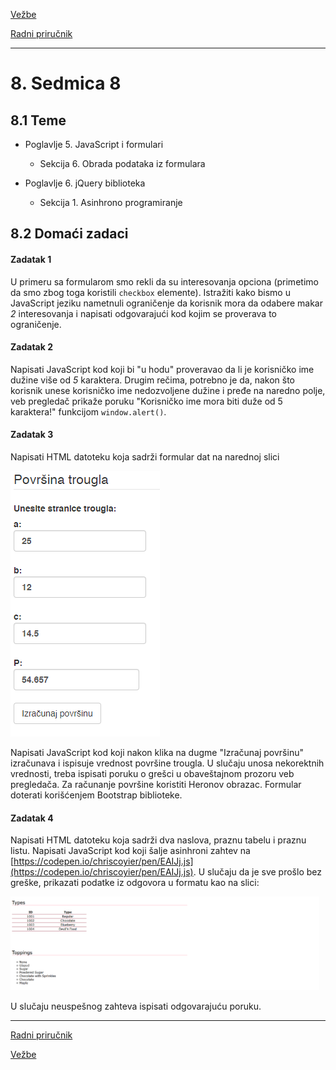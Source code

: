 [Vežbe](../../../README.md)

[Radni priručnik](../../README.md)

-----

# 8. Sedmica 8

## 8.1 Teme

- Poglavlje 5. JavaScript i formulari

   - Sekcija 6. Obrada podataka iz formulara

- Poglavlje 6. jQuery biblioteka

   - Sekcija 1. Asinhrono programiranje 

## 8.2 Domaći zadaci

#### Zadatak 1

U primeru sa formularom smo rekli da su interesovanja opciona (primetimo da smo zbog toga koristili `checkbox` elemente). Istražiti kako bismo u JavaScript jeziku nametnuli ograničenje da korisnik mora da odabere makar *2* interesovanja i napisati odgovarajući kod kojim se proverava to ograničenje.


#### Zadatak 2
Napisati JavaScript kod koji bi "u hodu" proveravao da li je korisničko ime dužine više od *5* karaktera. Drugim rečima, potrebno je da, nakon što korisnik unese korisničko ime nedozvoljene dužine i pređe na naredno polje, veb pregledač prikaže poruku "Korisničko ime mora biti duže od 5 karaktera!" funkcijom `window.alert()`. 

#### Zadatak 3
Napisati HTML datoteku koja sadrži formular dat na narednoj slici 

<div style="max-width: 98%;">
<img style="max-width: 100%;" src="./Slike/zadatak3.png" alt="">
</div>

Napisati JavaScript kod koji nakon klika na dugme "Izračunaj površinu" izračunava i ispisuje vrednost površine trougla. U slučaju unosa nekorektnih vrednosti, treba ispisati poruku o grešci u obaveštajnom prozoru veb pregledača. Za računanje površine koristiti Heronov obrazac. Formular doterati korišćenjem Bootstrap biblioteke. 

#### Zadatak 4
Napisati HTML datoteku koja sadrži dva naslova, praznu tabelu i praznu listu. Napisati JavaScript kod koji šalje asinhroni zahtev na [https://codepen.io/chriscoyier/pen/EAIJj.js](https://codepen.io/chriscoyier/pen/EAIJj.js). U slučaju da je sve prošlo bez greške, prikazati podatke iz odgovora u formatu kao na slici:

<div style="max-width: 98%;">
<img style="max-width: 100%;" src="./Slike/zadatak4.png" alt="">
</div>

U slučaju neuspešnog zahteva ispisati odgovarajuću poruku.

-----

[Radni priručnik](../../README.md)

[Vežbe](../../../README.md)
